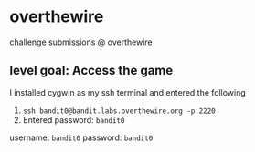 # overthewire
 challenge submissions @ overthewire
 
## level goal: Access the game
I installed cygwin as my ssh terminal and entered the following

1. `ssh bandit0@bandit.labs.overthewire.org -p 2220`
2. Entered password: `bandit0`
  
 username: `bandit0`
 password: `bandit0`
